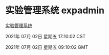 # 实验管理系统 expadmin
[实验管理系统](http://59.174.26.185:56808/expadmin-782313d2-e1b1-4ea7-932e-3a55e6a1a4d0/)

2021年 07月 02日 星期五 17:10:02 CST

2021年 07月 02日 星期五 09:10:02 GMT
